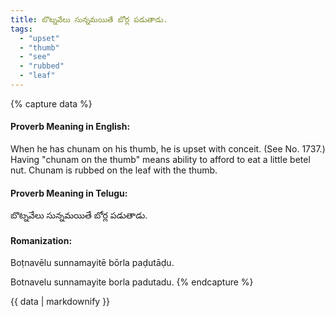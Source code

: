 ```yaml
---
title: బొట్నవేలు సున్నమయితే బోర్ల పడుతాడు.
tags:
  - "upset"
  - "thumb"
  - "see"
  - "rubbed"
  - "leaf"
---
```


{% capture data %}
#### Proverb Meaning in English:
When he has chunam on his thumb, he is upset with conceit.
(See No. 1737.)
Having "chunam on the thumb" means ability to afford to eat a little betel nut. Chunam is rubbed on the leaf with the thumb.

#### Proverb Meaning in Telugu:
బొట్నవేలు సున్నమయితే బోర్ల పడుతాడు.

#### Romanization:
Boṭnavēlu sunnamayitē bōrla paḍutāḍu.

Botnavelu sunnamayite borla padutadu.
{% endcapture %}

{{ data | markdownify }}


